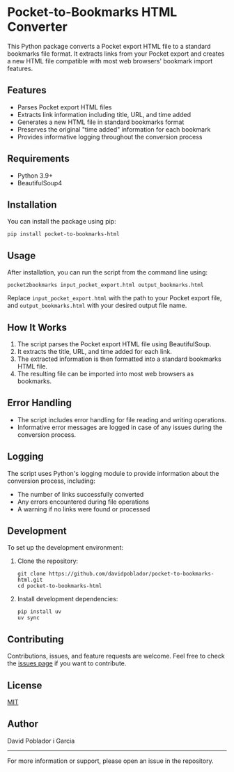# Pocket-to-Bookmarks HTML Converter

This Python package converts a Pocket export HTML file to a standard bookmarks file format. It extracts links from your Pocket export and creates a new HTML file compatible with most web browsers' bookmark import features.

## Features

- Parses Pocket export HTML files
- Extracts link information including title, URL, and time added
- Generates a new HTML file in standard bookmarks format
- Preserves the original "time added" information for each bookmark
- Provides informative logging throughout the conversion process

## Requirements

- Python 3.9+
- BeautifulSoup4

## Installation

You can install the package using pip:

```
pip install pocket-to-bookmarks-html
```

## Usage

After installation, you can run the script from the command line using:

```
pocket2bookmarks input_pocket_export.html output_bookmarks.html
```

Replace `input_pocket_export.html` with the path to your Pocket export file, and `output_bookmarks.html` with your desired output file name.

## How It Works

1. The script parses the Pocket export HTML file using BeautifulSoup.
2. It extracts the title, URL, and time added for each link.
3. The extracted information is then formatted into a standard bookmarks HTML file.
4. The resulting file can be imported into most web browsers as bookmarks.

## Error Handling

- The script includes error handling for file reading and writing operations.
- Informative error messages are logged in case of any issues during the conversion process.

## Logging

The script uses Python's logging module to provide information about the conversion process, including:

- The number of links successfully converted
- Any errors encountered during file operations
- A warning if no links were found or processed

## Development

To set up the development environment:

1. Clone the repository:

   ```
   git clone https://github.com/davidpoblador/pocket-to-bookmarks-html.git
   cd pocket-to-bookmarks-html
   ```

2. Install development dependencies:

   ```
   pip install uv
   uv sync
   ```

## Contributing

Contributions, issues, and feature requests are welcome. Feel free to check the [issues page](https://github.com/davidpoblador/pocket-to-bookmarks-html/issues) if you want to contribute.

## License

[MIT](https://choosealicense.com/licenses/mit/)

## Author

David Poblador i Garcia

---

For more information or support, please open an issue in the repository.
